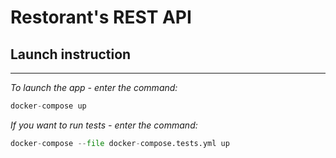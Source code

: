 # Restorant's REST API
## Launch instruction
___
*To launch the app - enter the command:*
```python
docker-compose up
```
*If you want to run tests - enter the command:*
```python
docker-compose --file docker-compose.tests.yml up
```
